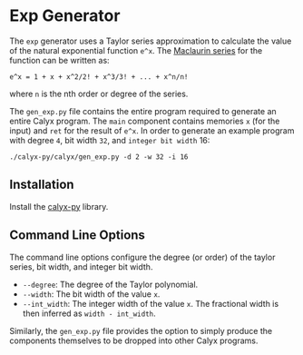 # Exp Generator

The `exp` generator uses a Taylor series approximation to calculate the value of the natural
exponential function `e^x`. The [Maclaurin series](https://en.wikipedia.org/wiki/Taylor_series#Exponential_function) 
for the function can be written as:
```
e^x = 1 + x + x^2/2! + x^3/3! + ... + x^n/n!
```
where `n` is the nth order or degree of the series.

The `gen_exp.py` file contains the entire program required to
generate an entire Calyx program. The `main` component contains
memories `x` (for the input) and `ret` for the result of `e^x`. 
In order to generate an example program with degree `4`,
bit width `32`, and `integer bit width` 16:

```
./calyx-py/calyx/gen_exp.py -d 2 -w 32 -i 16
```

## Installation

Install the [calyx-py](../calyx-py.md) library.

## Command Line Options

The command line options configure the degree (or order) of the taylor series, bit width, and integer bit width.

- `--degree`: The degree of the Taylor polynomial.
- `--width`: The bit width of the value `x`.
- `--int_width`: The integer width of the value `x`. The fractional width is then inferred as `width - int_width`.

Similarly, the `gen_exp.py` file provides the option to simply produce the components themselves to be dropped into
other Calyx programs.